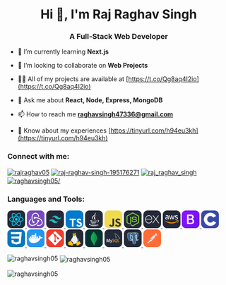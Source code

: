 <h1 align="center">Hi 👋, I'm Raj Raghav Singh</h1>
<h3 align="center">A Full-Stack Web Developer</h3>

- 🌱 I’m currently learning **Next.js**

- 👯 I’m looking to collaborate on **Web Projects**

- 👨‍💻 All of my projects are available at [https://t.co/Qg8aq4I2io](https://t.co/Qg8aq4I2io)

- 💬 Ask me about **React, Node, Express, MongoDB**

- 📫 How to reach me **raghavsingh47336@gmail.com**

- 📄 Know about my experiences [https://tinyurl.com/h94eu3kh](https://tinyurl.com/h94eu3kh)

<h3 align="left">Connect with me:</h3>
<p align="left">
    <a href="https://twitter.com/rajraghav05" target="blank"><img align="center"
            src="https://raw.githubusercontent.com/rahuldkjain/github-profile-readme-generator/master/src/images/icons/Social/twitter.svg"
            alt="rajraghav05" height="30" width="40" /></a>
    <a href="https://linkedin.com/in/raj-raghav-singh-195176271" target="blank"><img align="center"
            src="https://raw.githubusercontent.com/rahuldkjain/github-profile-readme-generator/master/src/images/icons/Social/linked-in-alt.svg"
            alt="raj-raghav-singh-195176271" height="30" width="40" /></a>
    <a href="https://www.leetcode.com/raj_raghav_singh" target="blank"><img align="center"
            src="https://raw.githubusercontent.com/rahuldkjain/github-profile-readme-generator/master/src/images/icons/Social/leet-code.svg"
            alt="raj_raghav_singh" height="30" width="40" /></a>
    <a href="https://auth.geeksforgeeks.org/user/raghavsingh05/" target="blank"><img align="center"
            src="https://raw.githubusercontent.com/rahuldkjain/github-profile-readme-generator/master/src/images/icons/Social/geeks-for-geeks.svg"
            alt="raghavsingh05/" height="30" width="40" /></a>
</p>

<h3 align="left">Languages and Tools:</h3>
<p align="left"> <a href="https://reactjs.org/" target="_blank" rel="noreferrer"> <img
            src="https://github.com/tandpfun/skill-icons/blob/65dea6c4eaca7da319e552c09f4cf5a9a8dab2c8/icons/React-Dark.svg"
            alt="react" width="40" height="40" /> </a> <a href="https://redux.js.org" target="_blank" rel="noreferrer">
        <img src="https://github.com/tandpfun/skill-icons/blob/65dea6c4eaca7da319e552c09f4cf5a9a8dab2c8/icons/Redux.svg"
            alt="redux" width="40" height="40" /> </a> <a href="https://tailwindcss.com/" target="_blank"
        rel="noreferrer"> <img
            src="https://github.com/tandpfun/skill-icons/blob/65dea6c4eaca7da319e552c09f4cf5a9a8dab2c8/icons/TailwindCSS-Dark.svg"
            alt="tailwind" width="40" height="40" /> </a> <a href="https://www.typescriptlang.org/" target="_blank"
        rel="noreferrer"> <img
            src="https://github.com/tandpfun/skill-icons/blob/65dea6c4eaca7da319e552c09f4cf5a9a8dab2c8/icons/TypeScript.svg"
            alt="typescript" width="40" height="40" /> </a> <a href="https://www.java.com" target="_blank"
        rel="noreferrer"> <img
            src="https://github.com/tandpfun/skill-icons/blob/65dea6c4eaca7da319e552c09f4cf5a9a8dab2c8/icons/Java-Dark.svg"
            alt="java" width="40" height="40" /> </a> <a href="https://developer.mozilla.org/en-US/docs/Web/JavaScript"
        target="_blank" rel="noreferrer"> <img
            src="https://github.com/tandpfun/skill-icons/blob/65dea6c4eaca7da319e552c09f4cf5a9a8dab2c8/icons/JavaScript.svg"
            alt="javascript" width="40" height="40" /> </a> <a href="https://nodejs.org" target="_blank"
        rel="noreferrer"> <img
            src="https://github.com/tandpfun/skill-icons/blob/65dea6c4eaca7da319e552c09f4cf5a9a8dab2c8/icons/NodeJS-Dark.svg"
            alt="nodejs" width="40" height="40" /> </a> <a href="https://expressjs.com" target="_blank"
        rel="noreferrer"> <img
            src="https://github.com/tandpfun/skill-icons/blob/65dea6c4eaca7da319e552c09f4cf5a9a8dab2c8/icons/ExpressJS-Dark.svg"
            alt="express" width="40" height="40" /> </a> <a href="https://aws.amazon.com" target="_blank"
        rel="noreferrer"> <img src="https://github.com/tandpfun/skill-icons/blob/main/icons/AWS-Dark.svg" alt="aws"
            width="40" height="40" /> </a> <a href="https://getbootstrap.com" target="_blank" rel="noreferrer"> <img
            src="https://github.com/tandpfun/skill-icons/blob/65dea6c4eaca7da319e552c09f4cf5a9a8dab2c8/icons/Bootstrap.svg"
            alt="bootstrap" width="40" height="40" /> </a> <a href="https://www.cprogramming.com/" target="_blank"
        rel="noreferrer"> <img
            src="https://github.com/tandpfun/skill-icons/blob/65dea6c4eaca7da319e552c09f4cf5a9a8dab2c8/icons/C.svg"
            alt="c" width="40" height="40" /> </a> <a href="https://www.w3schools.com/css/" target="_blank"
        rel="noreferrer"> <img
            src="https://github.com/tandpfun/skill-icons/blob/65dea6c4eaca7da319e552c09f4cf5a9a8dab2c8/icons/CSS.svg"
            alt="css3" width="40" height="40" /> </a> <a href="https://www.docker.com/" target="_blank"
        rel="noreferrer"> <img
            src="https://github.com/tandpfun/skill-icons/blob/65dea6c4eaca7da319e552c09f4cf5a9a8dab2c8/icons/Docker.svg"
            alt="docker" width="40" height="40" /> </a> <a href="https://git-scm.com/" target="_blank" rel="noreferrer"> <img
            src="https://github.com/tandpfun/skill-icons/blob/65dea6c4eaca7da319e552c09f4cf5a9a8dab2c8/icons/Git.svg"
            alt="git" width="40" height="40" /> <a href="https://www.linux.org/" target="_blank"
        rel="noreferrer"> <img
            src="https://github.com/tandpfun/skill-icons/blob/65dea6c4eaca7da319e552c09f4cf5a9a8dab2c8/icons/Linux-Dark.svg"
            alt="linux" width="40" height="40" /> </a> <a href="https://www.mongodb.com/" target="_blank"
        rel="noreferrer"> <img
            src="https://github.com/tandpfun/skill-icons/blob/65dea6c4eaca7da319e552c09f4cf5a9a8dab2c8/icons/MongoDB.svg"
            alt="mongodb" width="40" height="40" /> </a> <a href="https://www.mysql.com/" target="_blank"
        rel="noreferrer"> <img
            src="https://github.com/tandpfun/skill-icons/blob/65dea6c4eaca7da319e552c09f4cf5a9a8dab2c8/icons/MySQL-Dark.svg"
            alt="mysql" width="40" height="40" /> </a> <a href="https://www.postgresql.org" target="_blank"
        rel="noreferrer"> <img
            src="https://github.com/tandpfun/skill-icons/blob/65dea6c4eaca7da319e552c09f4cf5a9a8dab2c8/icons/PostgreSQL-Dark.svg"
            alt="postgresql" width="40" height="40" /> </a> <a href="https://postman.com" target="_blank"
        rel="noreferrer"> <img
            src="https://github.com/tandpfun/skill-icons/blob/65dea6c4eaca7da319e552c09f4cf5a9a8dab2c8/icons/Postman.svg"
            alt="postman" width="40" height="40" /> </a> </p>

<p><img align="left"
        src="https://github-readme-stats.vercel.app/api/top-langs?username=raghavsingh05&show_icons=true&locale=en&layout=compact"
        alt="raghavsingh05" /></p>

<p>&nbsp;<img align="center"
        src="https://github-readme-stats.vercel.app/api?username=raghavsingh05&show_icons=true&locale=en"
        alt="raghavsingh05" /></p>

<p><img align="center" src="https://github-readme-streak-stats.herokuapp.com/?user=raghavsingh05&"
        alt="raghavsingh05" /></p>

